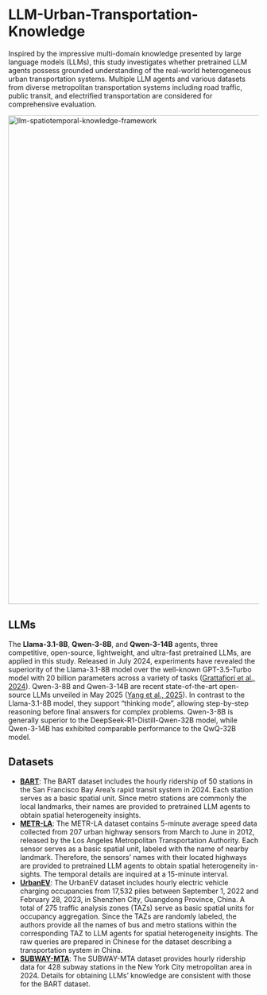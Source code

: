 # LLM-Urban-Transportation-Knowledge

Inspired by the impressive multi-domain knowledge presented by large language models (LLMs), this study investigates whether pretrained LLM agents possess grounded understanding of the real-world heterogeneous urban transportation systems. Multiple LLM agents and various datasets from diverse metropolitan transportation systems including road traffic, public transit, and electrified transportation are considered for comprehensive evaluation.

<img title="Spatial and temporal knowledge extraction from LLM agents" width="1904" height="984" alt="llm-spatiotemporal-knowledge-framework" src="https://github.com/user-attachments/assets/a4434357-ac1a-4072-8b24-f3ba07e8c4ee" />

## LLMs
The **Llama-3.1-8B**, **Qwen-3-8B**, and **Qwen-3-14B** agents, three competitive, open-source, lightweight, and ultra-fast pretrained LLMs, are applied in this study. Released in July 2024, experiments have revealed the superiority of the Llama-3.1-8B model over the well-known GPT-3.5-Turbo model with 20 billion parameters across a variety of tasks ([Grattafiori et al., 2024](https://doi.org/10.48550/arXiv.2407.21783)). Qwen-3-8B and Qwen-3-14B are recent state-of-the-art open-source LLMs unveiled in May 2025 ([Yang et al., 2025](https://doi.org/10.48550/arXiv.2505.09388)). In contrast to the Llama-3.1-8B model, they support “thinking mode”, allowing step-by-step reasoning before final answers for complex problems. Qwen-3-8B is generally superior to the DeepSeek-R1-Distill-Qwen-32B model, while Qwen-3-14B has exhibited comparable performance to the QwQ-32B model.

## Datasets
- **[BART](https://www.bart.gov/about/reports/ridership)**: The BART dataset includes the hourly ridership of 50 stations in the San Francisco Bay Area’s rapid transit system in 2024. Each station serves as a basic spatial unit. Since metro stations are commonly the local landmarks, their names are provided to pretrained LLM agents to obtain spatial heterogeneity insights.
- **[METR-LA](https://github.com/liyaguang/DCRNN/tree/master/data/sensor_graph)**: The METR-LA dataset contains 5-minute average speed data collected from 207 urban highway sensors from March to June in 2012, released by the Los Angeles Metropolitan Transportation Authority. Each sensor serves as a basic spatial unit, labeled with the name of nearby landmark. Therefore, the sensors’ names with their located highways are provided to pretrained LLM agents to obtain spatial heterogeneity in-sights. The temporal details are inquired at a 15-minute interval.
- **[UrbanEV](https://github.com/IntelligentSystemsLab/UrbanEV?tab=readme-ov-file)**: The UrbanEV dataset includes hourly electric vehicle charging occupancies from 17,532 piles between September 1, 2022 and February 28, 2023, in Shenzhen City, Guangdong Province, China. A total of 275 traffic analysis zones (TAZs) serve as basic spatial units for occupancy aggregation. Since the TAZs are randomly labeled, the authors provide all the names of bus and metro stations within the corresponding TAZ to LLM agents for spatial heterogeneity insights. The raw queries are prepared in Chinese for the dataset describing a transportation system in China.
- **[SUBWAY-MTA](https://data.ny.gov/Transportation/MTA-Subway-Hourly-Ridership-2020-2024/wujg-7c2s/about_data)**: The SUBWAY-MTA dataset provides hourly ridership data for 428 subway stations in the New York City metropolitan area in 2024. Details for obtaining LLMs’ knowledge are consistent with those for the BART dataset.
